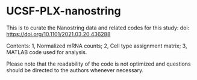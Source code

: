 # UCSF-PLX-nanostring

This is to curate the Nanostring data and related codes for this study:
doi: https://doi.org/10.1101/2021.03.20.436288

Contents:
1, Normalized mRNA counts;
2, Cell type assignment matrix;
3, MATLAB code used for analysis.

Please note that the readability of the code is not optimized and questions should be directed to the authors whenever necessary.
